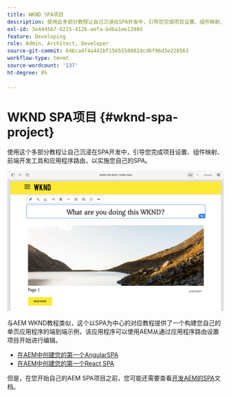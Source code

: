 ```yaml
---
title: WKND SPA项目
description: 使用此多部分教程让自己沉浸在SPA开发中，引导您完成项目设置、组件映射、前端开发工具和应用程序路由，以使用React和Angular实施您自己的SPA。
exl-id: 3e4445b7-6215-4126-aefa-bdba1ee1398d
feature: Developing
role: Admin, Architect, Developer
source-git-commit: 646ca4f4a441bf1565558002dcd6f96d3e228563
workflow-type: tm+mt
source-wordcount: '137'
ht-degree: 0%

---
```


# WKND SPA项目 {#wknd-spa-project}

使用这个多部分教程让自己沉浸在SPA开发中，引导您完成项目设置、组件映射、前端开发工具和应用程序路由，以实施您自己的SPA。

![WKND SPA项目](assets/wknd-spa-project.png)

与AEM WKND教程类似，这个以SPA为中心的对应教程提供了一个构建您自己的单页应用程序的端到端示例，该应用程序可以使用AEM从通过应用程序路由设置项目开始进行编辑。

* [在AEM中创建您的第一个AngularSPA](https://experienceleague.adobe.com/docs/experience-manager-learn/getting-started-with-aem-headless/spa-editor/angular/overview.html)
* [在AEM中创建您的第一个React SPA](https://experienceleague.adobe.com/docs/experience-manager-learn/getting-started-with-aem-headless/spa-editor/react/overview.html)

但是，在您开始自己的AEM SPA项目之前，您可能还需要查看[开发AEM的SPA](developing.md)文档。
